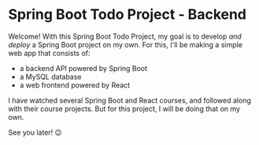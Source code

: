 # Spring Boot Todo Project - Backend

Welcome! With this Spring Boot Todo Project, my goal is to develop *and deploy* a Spring Boot project on my own. For this, I'll be making a simple web app that consists of:
- a backend API powered by Spring Boot
- a MySQL database
- a web frontend powered by React

I have watched several Spring Boot and React courses, and followed along with their course projects. But for this project, I will be doing that on my own.

See you later! 😉

